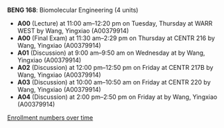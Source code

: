 **BENG 168**: Biomolecular Engineering (4 units)

- **A00** (Lecture) at 11:00 am–12:20 pm on Tuesday, Thursday at WARR WEST by Wang, Yingxiao (A00379914)
- **A00** (Final Exam) at 11:30 am–2:29 pm on Thursday at CENTR 216 by Wang, Yingxiao (A00379914)
- **A01** (Discussion) at 9:00 am–9:50 am on Wednesday at   by Wang, Yingxiao (A00379914)
- **A02** (Discussion) at 12:00 pm–12:50 pm on Friday at CENTR 217B by Wang, Yingxiao (A00379914)
- **A03** (Discussion) at 10:00 am–10:50 am on Friday at CENTR 220 by Wang, Yingxiao (A00379914)
- **A04** (Discussion) at 2:00 pm–2:50 pm on Friday at   by Wang, Yingxiao (A00379914)

[Enrollment numbers over time](./BENG168.tsv)
